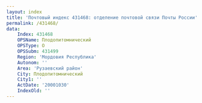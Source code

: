 ```yaml
---
layout: index
title: 'Почтовый индекс 431468: отделение почтовой связи Почты России'
permalink: /431468/
data:
    Index: 431468
    OPSName: Плодопитомнический
    OPSType: О
    OPSSubm: 431499
    Region: 'Мордовия Республика'
    Autonom: ''
    Area: 'Рузаевский район'
    City: Плодопитомнический
    City1: ''
    ActDate: '20001030'
    IndexOld: ''
---
```


